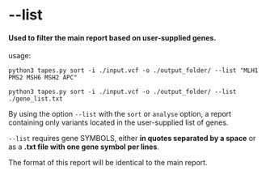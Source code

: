 # --list 

#### Used to filter the main report based on user-supplied genes.

usage:

```python3 tapes.py sort -i ./input.vcf -o ./output_folder/ --list "MLH1 PMS2 MSH6 MSH2 APC"```  
  
```python3 tapes.py sort -i ./input.vcf -o ./output_folder/ --list ./gene_list.txt```


By using the option ```--list``` with the ```sort``` or ```analyse``` option, a report containing only variants located in the user-supplied list of genes.  

```--list``` requires gene SYMBOLS, either __in quotes separated by a space__ or as a __.txt file with one gene symbol per lines__.

The format of this report will be identical to the main report.